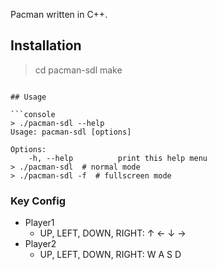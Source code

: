 Pacman written in C++.

## Installation

> cd pacman-sdl
> make
```

## Usage

```console
> ./pacman-sdl --help
Usage: pacman-sdl [options]

Options:
    -h, --help          print this help menu
> ./pacman-sdl  # normal mode
> ./pacman-sdl -f  # fullscreen mode
```

### Key Config

* Player1
  * UP, LEFT, DOWN, RIGHT: ↑ ← ↓ →
* Player2
  * UP, LEFT, DOWN, RIGHT: W A S D
